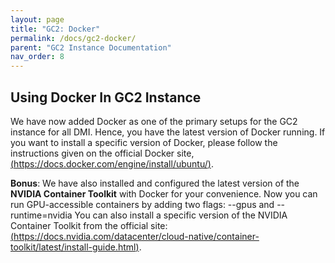 ```yaml
---
layout: page
title: "GC2: Docker"
permalink: /docs/gc2-docker/
parent: "GC2 Instance Documentation"
nav_order: 8
---
```


## Using Docker In GC2 Instance
We have now added Docker as one of the primary setups for the GC2 instance for all DMI. Hence, you have the latest version of Docker running. If you want to install a specific version of Docker, please follow the instructions given on the official Docker site,[(https://docs.docker.com/engine/install/ubuntu/)](https://docs.docker.com/engine/install/ubuntu/).

**Bonus**: We have also installed and configured the latest version of the **NVIDIA Container Toolkit** with Docker for your convenience. Now you can run GPU-accessible containers by adding two flags: --gpus and --runtime=nvidia
You can also install a specific version of the NVIDIA Container Toolkit from the official site: [(https://docs.nvidia.com/datacenter/cloud-native/container-toolkit/latest/install-guide.html)](https://docs.nvidia.com/datacenter/cloud-native/container-toolkit/latest/install-guide.html).

